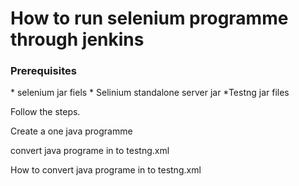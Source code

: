 # How to run selenium programme through jenkins
### Prerequisites 
<p>
  * selenium jar fiels
  * Selinium standalone server jar
  *Testng jar files
  </p>
<p> Follow the steps.</p>

<p>Create a one java programme</p>
<p>convert java programe in to testng.xml</p>
<p>How to convert java programe in to testng.xml</p>

